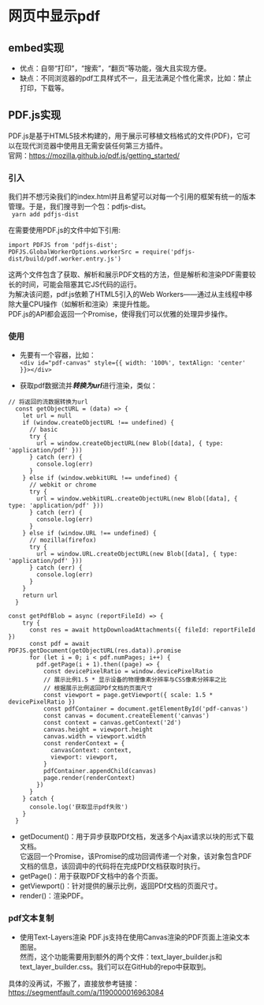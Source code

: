 # 网页中显示pdf

## embed实现
- 优点：自带“打印”，“搜索”，“翻页”等功能，强大且实现方便。
- 缺点：不同浏览器的pdf工具样式不一，且无法满足个性化需求，比如：禁止打印，下载等。

## PDF.js实现
PDF.js是基于HTML5技术构建的，用于展示可移植文档格式的文件(PDF)，它可以在现代浏览器中使用且无需安装任何第三方插件。    
官网：https://mozilla.github.io/pdf.js/getting_started/    

### 引入
我们并不想污染我们的index.html并且希望可以对每一个引用的框架有统一的版本管理。于是，我们搜寻到一个包：pdfjs-dist。    
``` yarn add pdfjs-dist```

在需要使用PDF.js的文件中如下引用:  
```
import PDFJS from 'pdfjs-dist';
PDFJS.GlobalWorkerOptions.workerSrc = require('pdfjs-dist/build/pdf.worker.entry.js')
```
这两个文件包含了获取、解析和展示PDF文档的方法，但是解析和渲染PDF需要较长的时间，可能会阻塞其它JS代码的运行。    
为解决该问题，pdf.js依赖了HTML5引入的Web Workers——通过从主线程中移除大量CPU操作（如解析和渲染）来提升性能。    
PDF.js的API都会返回一个Promise，使得我们可以优雅的处理异步操作。    

### 使用
- 先要有一个容器，比如：  
```<div id="pdf-canvas" style={{ width: '100%', textAlign: 'center' }}></div>```

- 获取pdf数据流并***转换为url***进行渲染，类似：
```
// 将返回的流数据转换为url
  const getObjectURL = (data) => {
    let url = null
    if (window.createObjectURL !== undefined) {
      // basic
      try {
        url = window.createObjectURL(new Blob([data], { type: 'application/pdf' }))
      } catch (err) {
        console.log(err)
      }
    } else if (window.webkitURL !== undefined) {
      // webkit or chrome
      try {
        url = window.webkitURL.createObjectURL(new Blob([data], { type: 'application/pdf' }))
      } catch (err) {
        console.log(err)
      }
    } else if (window.URL !== undefined) {
      // mozilla(firefox)
      try {
        url = window.URL.createObjectURL(new Blob([data], { type: 'application/pdf' }))
      } catch (err) {
        console.log(err)
      }
    }
    return url
  }
  
const getPdfBlob = async (reportFileId) => {
    try {
      const res = await httpDownloadAttachments({ fileId: reportFileId })
      const pdf = await PDFJS.getDocument(getObjectURL(res.data)).promise
      for (let i = 0; i < pdf.numPages; i++) {
        pdf.getPage(i + 1).then((page) => {
          const devicePixelRatio = window.devicePixelRatio
          // 展示比例1.5 * 显示设备的物理像素分辨率与CSS像素分辨率之比
          // 根据展示比例返回PDf文档的页面尺寸
          const viewport = page.getViewport({ scale: 1.5 * devicePixelRatio })
          const pdfContainer = document.getElementById('pdf-canvas')
          const canvas = document.createElement('canvas')
          const context = canvas.getContext('2d')
          canvas.height = viewport.height
          canvas.width = viewport.width
          const renderContext = {
            canvasContext: context,
            viewport: viewport,
          }
          pdfContainer.appendChild(canvas)
          page.render(renderContext)
        })
      }
    } catch {
      console.log('获取显示pdf失败')
    }
  }
```

- getDocument()：用于异步获取PDf文档，发送多个Ajax请求以块的形式下载文档。    
 它返回一个Promise，该Promise的成功回调传递一个对象，该对象包含PDF文档的信息，该回调中的代码将在完成PDf文档获取时执行。
- getPage()：用于获取PDF文档中的各个页面。
- getViewport()：针对提供的展示比例，返回PDf文档的页面尺寸。
- render()：渲染PDF。

### pdf文本复制

- 使用Text-Layers渲染
PDF.js支持在使用Canvas渲染的PDF页面上渲染文本图层。    
然而，这个功能需要用到额外的两个文件：text_layer_builder.js和text_layer_builder.css。我们可以在GitHub的repo中获取到。

具体的没再试，不搬了，直接放参考链接：
https://segmentfault.com/a/1190000016963084
